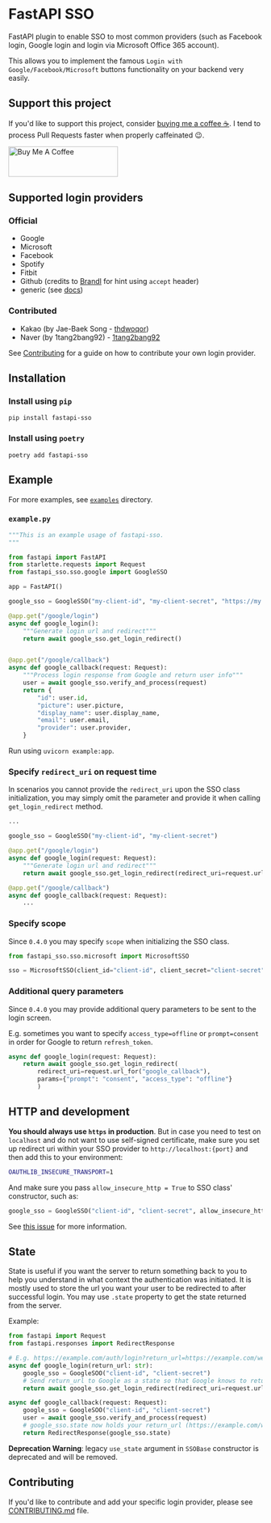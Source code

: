 # FastAPI SSO

FastAPI plugin to enable SSO to most common providers (such as Facebook login, Google login and login via Microsoft Office 365 account).

This allows you to implement the famous `Login with Google/Facebook/Microsoft` buttons functionality on your backend very easily.

## Support this project

If you'd like to support this project, consider [buying me a coffee ☕](https://www.buymeacoffee.com/tomas.votava).
I tend to process Pull Requests faster when properly caffeinated 😉.

<a href="https://www.buymeacoffee.com/tomas.votava" target="_blank"><img src="https://cdn.buymeacoffee.com/buttons/v2/default-yellow.png" alt="Buy Me A Coffee" style="height: 60px !important;width: 217px !important;" ></a>

## Supported login providers

### Official

- Google
- Microsoft
- Facebook
- Spotify
- Fitbit
- Github (credits to [Brandl](https://github.com/Brandl) for hint using `accept` header)
- generic (see [docs](https://tomasvotava.github.io/fastapi-sso/sso/generic.html))

### Contributed

- Kakao (by Jae-Baek Song - [thdwoqor](https://github.com/thdwoqor))
- Naver (by 1tang2bang92) - [1tang2bang92](https://github.com/1tang2bang92)

See [Contributing](#contributing) for a guide on how to contribute your own login provider.

## Installation

### Install using `pip`

```console
pip install fastapi-sso
```

### Install using `poetry`

```console
poetry add fastapi-sso
```

## Example

For more examples, see [`examples`](/examples/) directory.

### `example.py`

```python
"""This is an example usage of fastapi-sso.
"""

from fastapi import FastAPI
from starlette.requests import Request
from fastapi_sso.sso.google import GoogleSSO

app = FastAPI()

google_sso = GoogleSSO("my-client-id", "my-client-secret", "https://my.awesome-web.com/google/callback")

@app.get("/google/login")
async def google_login():
    """Generate login url and redirect"""
    return await google_sso.get_login_redirect()


@app.get("/google/callback")
async def google_callback(request: Request):
    """Process login response from Google and return user info"""
    user = await google_sso.verify_and_process(request)
    return {
        "id": user.id,
        "picture": user.picture,
        "display_name": user.display_name,
        "email": user.email,
        "provider": user.provider,
    }
```

Run using `uvicorn example:app`.

### Specify `redirect_uri` on request time

In scenarios you cannot provide the `redirect_uri` upon the SSO class initialization, you may simply omit
the parameter and provide it when calling `get_login_redirect` method.

```python
...

google_sso = GoogleSSO("my-client-id", "my-client-secret")

@app.get("/google/login")
async def google_login(request: Request):
    """Generate login url and redirect"""
    return await google_sso.get_login_redirect(redirect_uri=request.url_for("google_callback"))

@app.get("/google/callback")
async def google_callback(request: Request):
    ...
```

### Specify scope

Since `0.4.0` you may specify `scope` when initializing the SSO class.

```python
from fastapi_sso.sso.microsoft import MicrosoftSSO

sso = MicrosoftSSO(client_id="client-id", client_secret="client-secret", scope=["openid", "email"])
```

### Additional query parameters

Since `0.4.0` you may provide additional query parameters to be
sent to the login screen.

E.g. sometimes you want to specify `access_type=offline` or `prompt=consent` in order for
Google to return `refresh_token`.

```python
async def google_login(request: Request):
    return await google_sso.get_login_redirect(
        redirect_uri=request.url_for("google_callback"),
        params={"prompt": "consent", "access_type": "offline"}
        )

```

## HTTP and development

**You should always use `https` in production**. But in case you need to test on `localhost` and do not want to
use self-signed certificate, make sure you set up redirect uri within your SSO provider to `http://localhost:{port}`
and then add this to your environment:

```bash
OAUTHLIB_INSECURE_TRANSPORT=1
```

And make sure you pass `allow_insecure_http = True` to SSO class' constructor, such as:

```python
google_sso = GoogleSSO("client-id", "client-secret", allow_insecure_http=True)
```

See [this issue](https://github.com/tomasvotava/fastapi-sso/issues/2) for more information.

## State

State is useful if you want the server to return something back to you to help you understand in what
context the authentication was initiated. It is mostly used to store the url you want your user to be redirected
to after successful login. You may use `.state` property to get the state returned from the server.

Example:

```python
from fastapi import Request
from fastapi.responses import RedirectResponse

# E.g. https://example.com/auth/login?return_url=https://example.com/welcome
async def google_login(return_url: str):
    google_sso = GoogleSOO("client-id", "client-secret")
    # Send return_url to Google as a state so that Google knows to return it back to us
    return await google_sso.get_login_redirect(redirect_uri=request.url_for("google_callback"), state=return_url)

async def google_callback(request: Request):
    google_sso = GoogleSOO("client-id", "client-secret")
    user = await google_sso.verify_and_process(request)
    # google_sso.state now holds your return_url (https://example.com/welcome)
    return RedirectResponse(google_sso.state)

```

**Deprecation Warning**: legacy `use_state` argument in `SSOBase` constructor is deprecated and will be removed.

## Contributing

If you'd like to contribute and add your specific login provider, please see [CONTRIBUTING.md](CONTRIBUTING.md) file.
